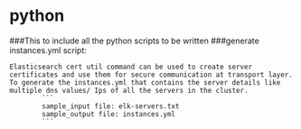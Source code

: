 # python

###This to include all the python scripts to be written
###generate instances.yml script:

    Elasticsearch cert util command can be used to create server certificates and use them for secure communication at transport layer. To generate the instances.yml that contains the server details like multiple dns values/ Ips of all the servers in the cluster.
            ```
            sample_input file: elk-servers.txt
            sample_output file: instances.yml
            ```
